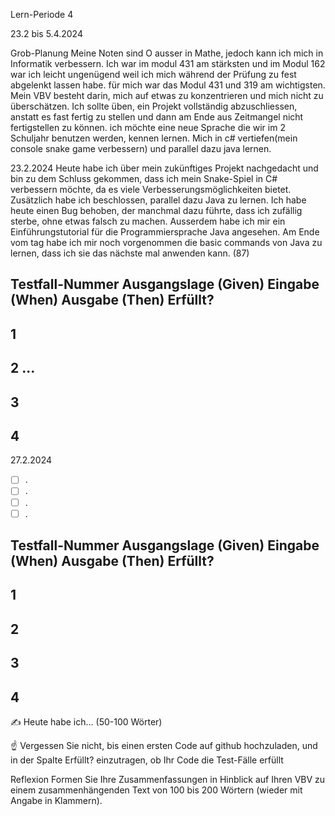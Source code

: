 Lern-Periode 4

23.2 bis 5.4.2024

Grob-Planung
Meine Noten sind O ausser in Mathe, jedoch kann ich mich in Informatik verbessern.
Ich war im modul 431 am stärksten und im Modul 162 war ich leicht ungenügend weil ich mich während der Prüfung zu fest abgelenkt lassen habe. für mich war das Modul 431 und 319 am wichtigsten.
Mein VBV besteht darin, mich auf etwas zu konzentrieren und mich nicht zu überschätzen. Ich sollte üben, ein Projekt vollständig abzuschliessen, anstatt es fast fertig zu stellen und dann am Ende aus Zeitmangel nicht fertigstellen zu können.
ich möchte eine neue Sprache die wir im 2 Schuljahr benutzen werden, kennen lernen.
Mich in c# vertiefen(mein console snake game verbessern) und parallel dazu java lernen.

23.2.2024
Heute habe ich über mein zukünftiges Projekt nachgedacht und bin zu dem Schluss gekommen, dass ich mein Snake-Spiel in C# verbessern möchte, da es viele Verbesserungsmöglichkeiten bietet. Zusätzlich habe ich beschlossen, parallel dazu Java zu lernen. Ich habe heute einen Bug behoben, der manchmal dazu führte, dass ich zufällig sterbe, ohne etwas falsch zu machen. Ausserdem habe ich mir ein Einführungstutorial für die Programmiersprache Java angesehen. Am Ende vom tag habe ich mir noch vorgenommen die basic commands von Java zu lernen, dass ich sie das nächste mal anwenden kann. (87)

Testfall-Nummer	Ausgangslage (Given)	Eingabe (When)	Ausgabe (Then)	Erfüllt?
------------------------------------------------------------------------------
1				
------------------------------------------------------------------------------
2
...
------------------------------------------------------------------------------
3
------------------------------------------------------------------------------
4				
------------------------------------------------------------------------------
27.2.2024
- [ ] .
- [ ] .
- [ ] .
- [ ] .
      
Testfall-Nummer	Ausgangslage (Given)	Eingabe (When)	Ausgabe (Then)	Erfüllt?
------------------------------------------------------------------------------
1				
------------------------------------------------------------------------------
2
------------------------------------------------------------------------------
3
------------------------------------------------------------------------------
4				
------------------------------------------------------------------------------
✍️ Heute habe ich... (50-100 Wörter)

☝️ Vergessen Sie nicht, bis einen ersten Code auf github hochzuladen, und in der Spalte Erfüllt? einzutragen, ob Ihr Code die Test-Fälle erfüllt

Reflexion
Formen Sie Ihre Zusammenfassungen in Hinblick auf Ihren VBV zu einem zusammenhängenden Text von 100 bis 200 Wörtern (wieder mit Angabe in Klammern).
